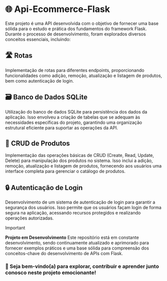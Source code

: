 # 🌐 Api-Ecommerce-Flask 

Este projeto é uma API desenvolvida com o objetivo de fornecer uma base sólida para o estudo e prática dos fundamentos do framework Flask. Durante o processo de desenvolvimento, foram explorados diversos conceitos essenciais, incluindo:

## 🛣️ Rotas

Implementação de rotas para diferentes endpoints, proporcionando funcionalidades como adição, remoção, atualização e listagem de produtos, bem como autenticação de login.

## 🗃️ Banco de Dados SQLite

Utilização do banco de dados SQLite para persistência dos dados da aplicação. Isso envolveu a criação de tabelas que se adequam às necessidades específicas do projeto, garantindo uma organização estrutural eficiente para suportar as operações da API.

## 🔨 CRUD de Produtos

Implementação das operações básicas de CRUD (Create, Read, Update, Delete) para manipulação dos produtos no sistema. Isso inclui a adição, remoção, atualização e listagem de produtos, fornecendo aos usuários uma interface completa para gerenciar o catálogo de produtos.

## 🔒 Autenticação de Login

Desenvolvimento de um sistema de autenticação de login para garantir a segurança dos usuários. Isso permite que os usuários façam login de forma segura na aplicação, acessando recursos protegidos e realizando operações autorizadas.

> [!IMPORTANT]
> **Projeto em Desenvolvimento**
> Este repositório está em constante desenvolvimento, sendo continuamente atualizado e aprimorado para fornecer exemplos práticos e uma base sólida para compreensão dos conceitos-chave do desenvolvimento de APIs com Flask.

### 👋 Seja bem-vindo(a) para explorar, contribuir e aprender junto conosco neste projeto emocionante!
